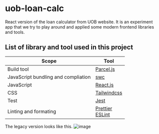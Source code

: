 # uob-loan-calc
React version of the loan calculator from UOB website.
It is an experiment app that we try to play around and applied some modern frontend libraries and tools.

## List of library and tool used in this project
| Scope | Tool |
| ---- | ---- |
| Build tool | [Parcel.js][1] |
| JavaScript bundling and compliation | [swc][2] |
| JavaScript | [React.js][3] |
| CSS | [Tailwindcss][4] |
| Test | [Jest][5] |
| Linting and formating | [Prettier][6]<br>[ESLint][7] |


The legacy version looks like this.
![image](https://user-images.githubusercontent.com/5283792/156289256-74c731a2-038a-4700-842f-87ac5e8c0f82.png)

[1]: https://parceljs.org/
[2]: https://swc.rs/
[3]: https://reactjs.org/
[4]: https://tailwindcss.com/
[5]: https://jestjs.io/
[6]: https://prettier.io/
[7]: https://eslint.org/
